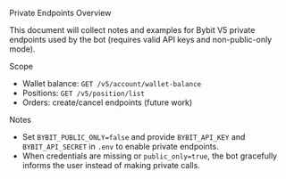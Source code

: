 Private Endpoints Overview

This document will collect notes and examples for Bybit V5 private endpoints used by the bot (requires valid API keys and non-public-only mode).

Scope

- Wallet balance: `GET /v5/account/wallet-balance`
- Positions: `GET /v5/position/list`
- Orders: create/cancel endpoints (future work)

Notes

- Set `BYBIT_PUBLIC_ONLY=false` and provide `BYBIT_API_KEY` and `BYBIT_API_SECRET` in `.env` to enable private endpoints.
- When credentials are missing or `public_only=true`, the bot gracefully informs the user instead of making private calls.
